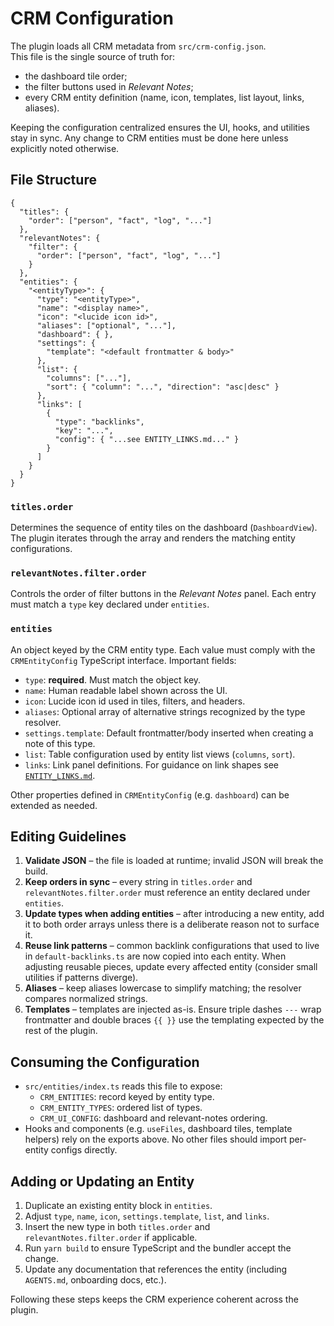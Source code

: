 # CRM Configuration

The plugin loads all CRM metadata from `src/crm-config.json`.  
This file is the single source of truth for:

- the dashboard tile order;
- the filter buttons used in *Relevant Notes*;
- every CRM entity definition (name, icon, templates, list layout, links, aliases).

Keeping the configuration centralized ensures the UI, hooks, and utilities stay in sync. Any change to CRM entities must be done here unless explicitly noted otherwise.

## File Structure

```jsonc
{
  "titles": {
    "order": ["person", "fact", "log", "..."]
  },
  "relevantNotes": {
    "filter": {
      "order": ["person", "fact", "log", "..."]
    }
  },
  "entities": {
    "<entityType>": {
      "type": "<entityType>",
      "name": "<display name>",
      "icon": "<lucide icon id>",
      "aliases": ["optional", "..."],
      "dashboard": { },
      "settings": {
        "template": "<default frontmatter & body>"
      },
      "list": {
        "columns": ["..."],
        "sort": { "column": "...", "direction": "asc|desc" }
      },
      "links": [
        {
          "type": "backlinks",
          "key": "...",
          "config": { "...see ENTITY_LINKS.md..." }
        }
      ]
    }
  }
}
```

### `titles.order`
Determines the sequence of entity tiles on the dashboard (`DashboardView`). The plugin iterates through the array and renders the matching entity configurations.

### `relevantNotes.filter.order`
Controls the order of filter buttons in the *Relevant Notes* panel. Each entry must match a `type` key declared under `entities`.

### `entities`
An object keyed by the CRM entity type. Each value must comply with the `CRMEntityConfig` TypeScript interface. Important fields:

- `type`: **required**. Must match the object key.
- `name`: Human readable label shown across the UI.
- `icon`: Lucide icon id used in tiles, filters, and headers.
- `aliases`: Optional array of alternative strings recognized by the type resolver.
- `settings.template`: Default frontmatter/body inserted when creating a note of this type.
- `list`: Table configuration used by entity list views (`columns`, `sort`).
- `links`: Link panel definitions. For guidance on link shapes see [`ENTITY_LINKS.md`](./ENTITY_LINKS.md).

Other properties defined in `CRMEntityConfig` (e.g. `dashboard`) can be extended as needed.

## Editing Guidelines

1. **Validate JSON** – the file is loaded at runtime; invalid JSON will break the build.
2. **Keep orders in sync** – every string in `titles.order` and `relevantNotes.filter.order` must reference an entity declared under `entities`.
3. **Update types when adding entities** – after introducing a new entity, add it to both order arrays unless there is a deliberate reason not to surface it.
4. **Reuse link patterns** – common backlink configurations that used to live in `default-backlinks.ts` are now copied into each entity. When adjusting reusable pieces, update every affected entity (consider small utilities if patterns diverge).
5. **Aliases** – keep aliases lowercase to simplify matching; the resolver compares normalized strings.
6. **Templates** – templates are injected as-is. Ensure triple dashes `---` wrap frontmatter and double braces `{{ }}` use the templating expected by the rest of the plugin.

## Consuming the Configuration

- `src/entities/index.ts` reads this file to expose:
  - `CRM_ENTITIES`: record keyed by entity type.
  - `CRM_ENTITY_TYPES`: ordered list of types.
  - `CRM_UI_CONFIG`: dashboard and relevant-notes ordering.
- Hooks and components (e.g. `useFiles`, dashboard tiles, template helpers) rely on the exports above. No other files should import per-entity configs directly.

## Adding or Updating an Entity

1. Duplicate an existing entity block in `entities`.
2. Adjust `type`, `name`, `icon`, `settings.template`, `list`, and `links`.
3. Insert the new type in both `titles.order` and `relevantNotes.filter.order` if applicable.
4. Run `yarn build` to ensure TypeScript and the bundler accept the change.
5. Update any documentation that references the entity (including `AGENTS.md`, onboarding docs, etc.).

Following these steps keeps the CRM experience coherent across the plugin.

